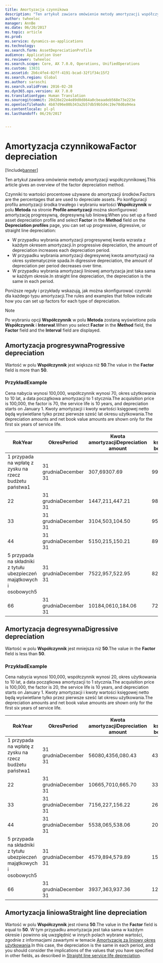 ```yaml
---
title: Amortyzacja czynnikowa
description: "Ten artykuł zawiera omówienie metody amortyzacji współczynnikowej."
author: twheeloc
manager: AnnBe
ms.date: 06/20/2017
ms.topic: article
ms.prod: 
ms.service: dynamics-ax-applications
ms.technology: 
ms.search.form: AssetDepreciationProfile
audience: Application User
ms.reviewer: twheeloc
ms.search.scope: Core, AX 7.0.0, Operations, UnifiedOperations
ms.custom: 13831
ms.assetid: 2b6c4fe4-02ff-4191-bcad-32f1f34c15f2
ms.search.region: Global
ms.author: saraschi
ms.search.validFrom: 2016-02-28
ms.dyn365.ops.version: AX 7.0.0
ms.translationtype: Human Translation
ms.sourcegitcommit: 20d28e22e4e89d0d864a0cbeaadeb568e73e223e
ms.openlocfilehash: 4b87d96e80b343a2b57db59b5d4c19e70d0a94ea
ms.contentlocale: pl-pl
ms.lasthandoff: 06/29/2017


---
```


# <a name="factor-depreciation"></a><span data-ttu-id="af4c7-103">Amortyzacja czynnikowa</span><span class="sxs-lookup"><span data-stu-id="af4c7-103">Factor depreciation</span></span>

[!include[banner](../includes/banner.md)]


<span data-ttu-id="af4c7-104">Ten artykuł zawiera omówienie metody amortyzacji współczynnikowej.</span><span class="sxs-lookup"><span data-stu-id="af4c7-104">This article gives an overview of the factor depreciation method.</span></span>

<span data-ttu-id="af4c7-105">Czynniki to wartości procentowe używane do amortyzacji środków.</span><span class="sxs-lookup"><span data-stu-id="af4c7-105">Factors are the percentages that are used to depreciate assets.</span></span> <span data-ttu-id="af4c7-106">Po konfiguracji profilu amortyzacji środka trwałego i wybraniu wartości **Współczynnik** w polu **Metoda** na stronie **Profile amortyzacji** można skonfigurować amortyzację progresywną, degresywną lub liniową:</span><span class="sxs-lookup"><span data-stu-id="af4c7-106">When you set up a fixed asset depreciation profile and select **Factor** in the **Method** field on the **Depreciation profiles** page, you can set up progressive, digressive, or straight line depreciation:</span></span>

-   <span data-ttu-id="af4c7-107">W przypadku wybrania amortyzacji progresywnej kwota wzrasta z każdym okresem amortyzacji.</span><span class="sxs-lookup"><span data-stu-id="af4c7-107">In progressive depreciation, the amount of depreciation increases each depreciation period.</span></span>
-   <span data-ttu-id="af4c7-108">W przypadku wybrania amortyzacji degresywnej kwota amortyzacji na okres systematycznie spada.</span><span class="sxs-lookup"><span data-stu-id="af4c7-108">In digressive depreciation, the amount of depreciation per period decreases over time.</span></span>
-   <span data-ttu-id="af4c7-109">W przypadku wybrania amortyzacji liniowej amortyzacja jest taka sama w każdym okresie.</span><span class="sxs-lookup"><span data-stu-id="af4c7-109">In straight line depreciation, the depreciation is the same in each period.</span></span>

<span data-ttu-id="af4c7-110">Poniższe reguły i przykłady wskazują, jak można skonfigurować czynniki dla każdego typu amortyzacji.</span><span class="sxs-lookup"><span data-stu-id="af4c7-110">The rules and examples that follow indicate how you can set up factors for each type of depreciation.</span></span> 

> [!NOTE] 
> <span data-ttu-id="af4c7-111">Po wybraniu opcji **Współczynnik** w polu **Metoda** zostaną wyświetlone pola **Współczynnik** i **Interwał**.</span><span class="sxs-lookup"><span data-stu-id="af4c7-111">When you select **Factor** in the **Method** field, the **Factor** field and the **Interval** field are displayed.</span></span>

## <a name="progressive-depreciation"></a><span data-ttu-id="af4c7-112">Amortyzacja progresywna</span><span class="sxs-lookup"><span data-stu-id="af4c7-112">Progressive depreciation</span></span>
<span data-ttu-id="af4c7-113">Wartość w polu **Współczynnik** jest większa niż **50**.</span><span class="sxs-lookup"><span data-stu-id="af4c7-113">The value in the **Factor** field is more than **50**.</span></span>

### <a name="example"></a><span data-ttu-id="af4c7-114">Przykład</span><span class="sxs-lookup"><span data-stu-id="af4c7-114">Example</span></span>

<span data-ttu-id="af4c7-115">Cena nabycia wynosi 100,000, współczynnik wynosi 70, okres użytkowania to 10 lat, a data początkowa amortyzacji to 1 stycznia.</span><span class="sxs-lookup"><span data-stu-id="af4c7-115">The acquisition price is 100,000, the factor is 70, the service life is 10 years, and depreciation starts on January 1.</span></span> <span data-ttu-id="af4c7-116">Kwoty amortyzacji i kwoty wartości księgowej netto będą wyświetlane tylko przez pierwsze sześć lat okresu użytkowania.</span><span class="sxs-lookup"><span data-stu-id="af4c7-116">The depreciation amounts and net book value amounts are shown only for the first six years of service life.</span></span>

| <span data-ttu-id="af4c7-117">Rok</span><span class="sxs-lookup"><span data-stu-id="af4c7-117">Year</span></span> | <span data-ttu-id="af4c7-118">Okres</span><span class="sxs-lookup"><span data-stu-id="af4c7-118">Period</span></span>      | <span data-ttu-id="af4c7-119">Kwota amortyzacji</span><span class="sxs-lookup"><span data-stu-id="af4c7-119">Depreciation amount</span></span> | <span data-ttu-id="af4c7-120">Kwota wartości księgowej netto</span><span class="sxs-lookup"><span data-stu-id="af4c7-120">Net book value amount</span></span> |
|------|-------------|---------------------|-----------------------|
| <span data-ttu-id="af4c7-121">1 przypada na wpłatę z zysku na rzecz budżetu państwa</span><span class="sxs-lookup"><span data-stu-id="af4c7-121">1</span></span>    | <span data-ttu-id="af4c7-122">31 grudnia</span><span class="sxs-lookup"><span data-stu-id="af4c7-122">December 31</span></span> | <span data-ttu-id="af4c7-123">307,69</span><span class="sxs-lookup"><span data-stu-id="af4c7-123">307.69</span></span>              | <span data-ttu-id="af4c7-124">99692,31</span><span class="sxs-lookup"><span data-stu-id="af4c7-124">99,692.31</span></span>             |
| <span data-ttu-id="af4c7-125">2</span><span class="sxs-lookup"><span data-stu-id="af4c7-125">2</span></span>    | <span data-ttu-id="af4c7-126">31 grudnia</span><span class="sxs-lookup"><span data-stu-id="af4c7-126">December 31</span></span> | <span data-ttu-id="af4c7-127">1447,21</span><span class="sxs-lookup"><span data-stu-id="af4c7-127">1,447.21</span></span>            | <span data-ttu-id="af4c7-128">98,245.10</span><span class="sxs-lookup"><span data-stu-id="af4c7-128">98,245.10</span></span>             |
| <span data-ttu-id="af4c7-129">3</span><span class="sxs-lookup"><span data-stu-id="af4c7-129">3</span></span>    | <span data-ttu-id="af4c7-130">31 grudnia</span><span class="sxs-lookup"><span data-stu-id="af4c7-130">December 31</span></span> | <span data-ttu-id="af4c7-131">3104,50</span><span class="sxs-lookup"><span data-stu-id="af4c7-131">3,104.50</span></span>            | <span data-ttu-id="af4c7-132">95,140.60</span><span class="sxs-lookup"><span data-stu-id="af4c7-132">95,140.60</span></span>             |
| <span data-ttu-id="af4c7-133">4</span><span class="sxs-lookup"><span data-stu-id="af4c7-133">4</span></span>    | <span data-ttu-id="af4c7-134">31 grudnia</span><span class="sxs-lookup"><span data-stu-id="af4c7-134">December 31</span></span> | <span data-ttu-id="af4c7-135">5150,21</span><span class="sxs-lookup"><span data-stu-id="af4c7-135">5,150.21</span></span>            | <span data-ttu-id="af4c7-136">89,990.39</span><span class="sxs-lookup"><span data-stu-id="af4c7-136">89,990.39</span></span>             |
| <span data-ttu-id="af4c7-137">5 przypada na składniki z tytułu ubezpieczeń majątkowych i osobowych</span><span class="sxs-lookup"><span data-stu-id="af4c7-137">5</span></span>    | <span data-ttu-id="af4c7-138">31 grudnia</span><span class="sxs-lookup"><span data-stu-id="af4c7-138">December 31</span></span> | <span data-ttu-id="af4c7-139">7522,95</span><span class="sxs-lookup"><span data-stu-id="af4c7-139">7,522.95</span></span>            | <span data-ttu-id="af4c7-140">82,467.44</span><span class="sxs-lookup"><span data-stu-id="af4c7-140">82,467.44</span></span>             |
| <span data-ttu-id="af4c7-141">6</span><span class="sxs-lookup"><span data-stu-id="af4c7-141">6</span></span>    | <span data-ttu-id="af4c7-142">31 grudnia</span><span class="sxs-lookup"><span data-stu-id="af4c7-142">December 31</span></span> | <span data-ttu-id="af4c7-143">10184,06</span><span class="sxs-lookup"><span data-stu-id="af4c7-143">10,184.06</span></span>           | <span data-ttu-id="af4c7-144">72,283.38</span><span class="sxs-lookup"><span data-stu-id="af4c7-144">72,283.38</span></span>             |

## <a name="digressive-depreciation"></a><span data-ttu-id="af4c7-145">Amortyzacja degresywna</span><span class="sxs-lookup"><span data-stu-id="af4c7-145">Digressive depreciation</span></span>
<span data-ttu-id="af4c7-146">Wartość w polu **Współczynnik** jest mniejsza niż **50**.</span><span class="sxs-lookup"><span data-stu-id="af4c7-146">The value in the **Factor** field is less than **50**.</span></span>

### <a name="example"></a><span data-ttu-id="af4c7-147">Przykład</span><span class="sxs-lookup"><span data-stu-id="af4c7-147">Example</span></span>

<span data-ttu-id="af4c7-148">Cena nabycia wynosi 100,000, współczynnik wynosi 20, okres użytkowania to 10 lat, a data początkowa amortyzacji to 1 stycznia.</span><span class="sxs-lookup"><span data-stu-id="af4c7-148">The acquisition price is 100,000, the factor is 20, the service life is 10 years, and depreciation starts on January 1.</span></span> <span data-ttu-id="af4c7-149">Kwoty amortyzacji i kwoty wartości księgowej netto będą wyświetlane tylko przez pierwsze sześć lat okresu użytkowania.</span><span class="sxs-lookup"><span data-stu-id="af4c7-149">The depreciation amounts and net book value amounts are shown only for the first six years of service life.</span></span>

| <span data-ttu-id="af4c7-150">Rok</span><span class="sxs-lookup"><span data-stu-id="af4c7-150">Year</span></span> | <span data-ttu-id="af4c7-151">Okres</span><span class="sxs-lookup"><span data-stu-id="af4c7-151">Period</span></span>      | <span data-ttu-id="af4c7-152">Kwota amortyzacji</span><span class="sxs-lookup"><span data-stu-id="af4c7-152">Depreciation amount</span></span> | <span data-ttu-id="af4c7-153">Kwota wartości księgowej netto</span><span class="sxs-lookup"><span data-stu-id="af4c7-153">Net book value amount</span></span> |
|------|-------------|---------------------|-----------------------|
| <span data-ttu-id="af4c7-154">1 przypada na wpłatę z zysku na rzecz budżetu państwa</span><span class="sxs-lookup"><span data-stu-id="af4c7-154">1</span></span>    | <span data-ttu-id="af4c7-155">31 grudnia</span><span class="sxs-lookup"><span data-stu-id="af4c7-155">December 31</span></span> | <span data-ttu-id="af4c7-156">56080,43</span><span class="sxs-lookup"><span data-stu-id="af4c7-156">56,080.43</span></span>           | <span data-ttu-id="af4c7-157">43,919.57</span><span class="sxs-lookup"><span data-stu-id="af4c7-157">43,919.57</span></span>             |
| <span data-ttu-id="af4c7-158">2</span><span class="sxs-lookup"><span data-stu-id="af4c7-158">2</span></span>    | <span data-ttu-id="af4c7-159">31 grudnia</span><span class="sxs-lookup"><span data-stu-id="af4c7-159">December 31</span></span> | <span data-ttu-id="af4c7-160">10665,70</span><span class="sxs-lookup"><span data-stu-id="af4c7-160">10,665.70</span></span>           | <span data-ttu-id="af4c7-161">33,253.87</span><span class="sxs-lookup"><span data-stu-id="af4c7-161">33,253.87</span></span>             |
| <span data-ttu-id="af4c7-162">3</span><span class="sxs-lookup"><span data-stu-id="af4c7-162">3</span></span>    | <span data-ttu-id="af4c7-163">31 grudnia</span><span class="sxs-lookup"><span data-stu-id="af4c7-163">December 31</span></span> | <span data-ttu-id="af4c7-164">7156,22</span><span class="sxs-lookup"><span data-stu-id="af4c7-164">7,156.22</span></span>            | <span data-ttu-id="af4c7-165">26,097.65</span><span class="sxs-lookup"><span data-stu-id="af4c7-165">26,097.65</span></span>             |
| <span data-ttu-id="af4c7-166">4</span><span class="sxs-lookup"><span data-stu-id="af4c7-166">4</span></span>    | <span data-ttu-id="af4c7-167">31 grudnia</span><span class="sxs-lookup"><span data-stu-id="af4c7-167">December 31</span></span> | <span data-ttu-id="af4c7-168">5538,06</span><span class="sxs-lookup"><span data-stu-id="af4c7-168">5,538.06</span></span>            | <span data-ttu-id="af4c7-169">20,559.59</span><span class="sxs-lookup"><span data-stu-id="af4c7-169">20,559.59</span></span>             |
| <span data-ttu-id="af4c7-170">5 przypada na składniki z tytułu ubezpieczeń majątkowych i osobowych</span><span class="sxs-lookup"><span data-stu-id="af4c7-170">5</span></span>    | <span data-ttu-id="af4c7-171">31 grudnia</span><span class="sxs-lookup"><span data-stu-id="af4c7-171">December 31</span></span> | <span data-ttu-id="af4c7-172">4579,89</span><span class="sxs-lookup"><span data-stu-id="af4c7-172">4,579.89</span></span>            | <span data-ttu-id="af4c7-173">15,979.70</span><span class="sxs-lookup"><span data-stu-id="af4c7-173">15,979.70</span></span>             |
| <span data-ttu-id="af4c7-174">6</span><span class="sxs-lookup"><span data-stu-id="af4c7-174">6</span></span>    | <span data-ttu-id="af4c7-175">31 grudnia</span><span class="sxs-lookup"><span data-stu-id="af4c7-175">December 31</span></span> | <span data-ttu-id="af4c7-176">3937,36</span><span class="sxs-lookup"><span data-stu-id="af4c7-176">3,937.36</span></span>            | <span data-ttu-id="af4c7-177">12,042.34</span><span class="sxs-lookup"><span data-stu-id="af4c7-177">12,042.34</span></span>             |

## <a name="straight-line-depreciation"></a><span data-ttu-id="af4c7-178">Amortyzacja liniowa</span><span class="sxs-lookup"><span data-stu-id="af4c7-178">Straight line depreciation</span></span>
<span data-ttu-id="af4c7-179">Wartość w polu **Współczynnik** jest równa **50**.</span><span class="sxs-lookup"><span data-stu-id="af4c7-179">The value in the **Factor** field is equal to **50**.</span></span> <span data-ttu-id="af4c7-180">W tym przypadku amortyzacja jest taka sama w każdym okresie i powinno się uwzględnić w innych polach wybrane wartości, zgodnie z informacjami zawartymi w temacie [Amortyzację za liniowy okres użytkowania](straight-line-service-life-depreciation.md).</span><span class="sxs-lookup"><span data-stu-id="af4c7-180">In this case, the depreciation is the same in each period, and you should consider the implications of the values that you have specified in other fields, as described in [Straight line service life depreciation](straight-line-service-life-depreciation.md).</span></span>




